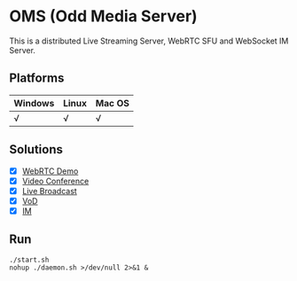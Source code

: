 # OMS (Odd Media Server)

This is a distributed Live Streaming Server, WebRTC SFU and WebSocket IM Server.

## Platforms

| Windows | Linux | Mac OS |
| :--- | :--- | :--- |
| √ | √ | √ |

## Solutions

- [x] [WebRTC Demo](https://oddengine.com/solution/interactive.html)  
- [x] [Video Conference](https://oddengine.com/solution/conference.html)  
- [x] [Live Broadcast](https://oddengine.com/solution/live.html)  
- [x] [VoD](https://oddengine.com/solution/vod.html)  
- [x] [IM](https://oddengine.com/solution/im.html)  

## Run

```code
./start.sh
nohup ./daemon.sh >/dev/null 2>&1 &
```
